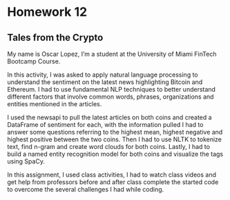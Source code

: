 # Homework 12

## Tales from the Crypto

My name is Oscar Lopez, I’m a student at the University of Miami FinTech Bootcamp Course.

In this activity, I was asked to apply natural language processing to understand the sentiment on the latest news highlighting Bitcoin and Ethereum. I had to use fundamental NLP techniques to better understand different factors that involve common words, phrases, organizations and entities mentioned in the articles. 

I used the newsapi to pull the latest articles on both coins and created a DataFrame of sentiment for each, with the information pulled I had to answer some questions referring to the highest mean, highest negative and highest positive between the two coins. Then I had to use NLTK to tokenize text, find n-gram and create word clouds for both coins. Lastly, I had to build a named entity recognition model for both coins and visualize the tags using SpaCy.

In this assignment, I used class activities, I had to watch class videos and get help from professors before and after class complete the started code to overcome the several challenges I had while coding.
